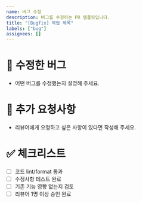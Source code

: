 ```yaml
---
name: 버그 수정
description: 버그를 수정하는 PR 템플릿입니다.
title: "[Bugfix] 작업 제목"
labels: ["bug"]
assignees: []
---
```


# 🐛 수정한 버그
- 어떤 버그를 수정했는지 설명해 주세요.

# 📝 추가 요청사항
- 리뷰어에게 요청하고 싶은 사항이 있다면 작성해 주세요.

# ✅ 체크리스트
- [ ] 코드 lint/format 통과
- [ ] 수정사항 테스트 완료
- [ ] 기존 기능 영향 없는지 검토
- [ ] 리뷰어 1명 이상 승인 완료

